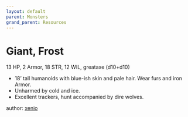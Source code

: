 ```yaml
---
layout: default
parent: Monsters
grand_parent: Resources
---
```


# Giant, Frost

13 HP, 2 Armor, 18 STR, 12 WIL, greataxe (d10+d10)  

- 18’ tall humanoids with blue-ish skin and pale hair. Wear furs and iron Armor.  
- Unharmed by cold and ice.  
- Excellent trackers, hunt accompanied by dire wolves.  

author: [xenio](https://xenioinabottle.blogspot.com)
